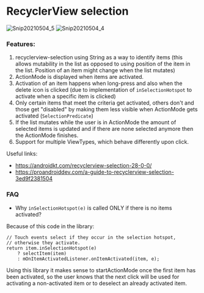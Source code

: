 # RecyclerView selection

![Snip20210504_5](https://user-images.githubusercontent.com/6824465/116990253-c39ab780-acca-11eb-9f20-eb0f985b529c.png)
![Snip20210504_4](https://user-images.githubusercontent.com/6824465/116990264-c4cbe480-acca-11eb-905c-09fcdce3bc45.png)


### Features:

1. recyclerview-selection using String as a way to identify items (this allows mutability in the list as opposed to using position of the item in the list. Position of an item might change when the list mutates)
2. ActionMode is displayed when items are activated.
3. Activation of an item happens when long-press and also when the delete icon is clicked (due to implementation of `inSelectionHotspot` to activate when a specific item is clicked)
4. Only certain items that meet the criteria get activated, others don't and those get "disabled" by making them less visible when ActionMode gets activated (`SelectionPredicate`)
5. If the list mutates while the user is in ActionMode the amount of selected items is updated and if there are none selected anymore then the ActionMode finishes.
6. Support for multiple ViewTypes, which behave differently upon click.

Useful links:

- https://androidkt.com/recyclerview-selection-28-0-0/
- https://proandroiddev.com/a-guide-to-recyclerview-selection-3ed9f2381504


### FAQ

* Why `inSelectionHotspot(e)` is called ONLY if there is no items activated?

Because of this code in the library:
```
// Touch events select if they occur in the selection hotspot,
// otherwise they activate.
return item.inSelectionHotspot(e)
    ? selectItem(item)
    : mOnItemActivatedListener.onItemActivated(item, e);
```

Using this library it makes sense to startActionMode once the first item has been activated, so the
user knows that the next click will be used for activating a non-activated item or to deselect an already activated item.
